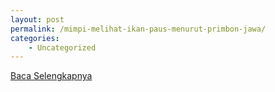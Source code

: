 ```yaml
---
layout: post
permalink: /mimpi-melihat-ikan-paus-menurut-primbon-jawa/
categories:
    - Uncategorized
---
```


[Baca Selengkapnya](/03)